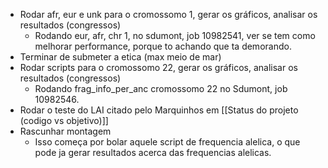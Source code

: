 - Rodar afr, eur e unk para o cromossomo 1, gerar os gráficos, analisar os resultados (congressos)
	- Rodando eur, afr, chr 1, no sdumont, job 10982541, ver se tem como melhorar performance, porque to achando que ta demorando.
- Terminar de submeter a etica (max meio de mar)
- Rodar scripts para o cromossomo 22, gerar os gráficos, analisar os resultados (congressos)
	- Rodando frag_info_per_anc cromossomo 22 no Sdumont, job 10982546. 
- Rodar o teste do LAI citado pelo Marquinhos em [[Status do projeto (codigo vs objetivo)]]
- Rascunhar montagem
	- Isso começa por bolar aquele script de frequencia alelica, o que pode ja gerar resultados acerca das frequencias alelicas.